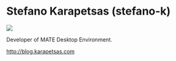 # Stefano Karapetsas (stefano-k)

![](http://www.gravatar.com/avatar/8c0d9fc1b2aa8261fd1dee235c0dabb6.jpg)

Developer of MATE Desktop Environment.

<http://blog.karapetsas.com>

